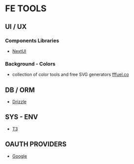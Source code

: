 # FE TOOLS

## UI / UX

### Components Libraries

- [NextUI](https://nextui.org/docs/guide/introduction)

### Background - Colors

- collection of color tools and free SVG generators [fffuel.co](https://www.fffuel.co/)

## DB / ORM

- [Drizzle](https://orm.drizzle.team/)

## SYS - ENV

- [T3](https://env.t3.gg/)

## OAUTH PROVIDERS

- [Google](https://console.cloud.google.com/apis/credentials)
